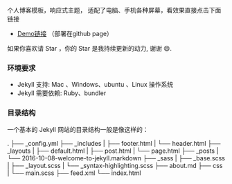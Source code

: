 
个人博客模板，响应式主题， 适配了电脑、手机各种屏幕，看效果直接点击下面链接

 * [Demo链接](https://mengfg.github.io/) （部署在github page）         

如果你喜欢请 Star ，你的 Star 是我持续更新的动力, 谢谢 😄.


### 环境要求

* Jekyll 支持: Mac 、Windows、ubuntu 、Linux 操作系统                     
* Jekyll 需要依赖: Ruby、bundler



### 目录结构

一个基本的 Jekyll 网站的目录结构一般是像这样的：

.
├── _config.yml
├── _includes
|   ├── footer.html
|   └── header.html
├── _layouts
|   ├── default.html
|   ├── post.html
|   └── page.html
├── _posts
|   └── 2016-10-08-welcome-to-jekyll.markdown
├── _sass
|   ├── _base.scss
|   ├── _layout.scss
|   └── _syntax-highlighting.scss
├── about.md
├── css
|   └── main.scss
├── feed.xml
└── index.html